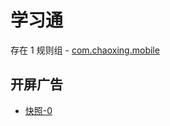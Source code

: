 # 学习通

存在 1 规则组 - [com.chaoxing.mobile](/src/apps/com.chaoxing.mobile.ts)

## 开屏广告

- [快照-0](https://gkd-kit.gitee.io/import/12708472)
